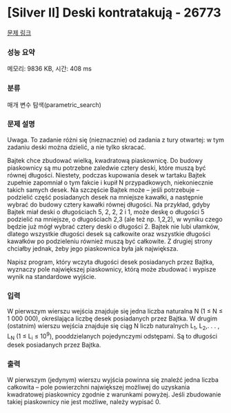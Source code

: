 # [Silver II] Deski kontratakują - 26773 

[문제 링크](https://www.acmicpc.net/problem/26773) 

### 성능 요약

메모리: 9836 KB, 시간: 408 ms

### 분류

매개 변수 탐색(parametric_search)

### 문제 설명

<p>Uwaga. To zadanie różni się (nieznacznie) od zadania z tury otwartej: w tym zadaniu deski można dzielić, a nie tylko skracać.</p>

<p>Bajtek chce zbudować wielką, kwadratową piaskownicę. Do budowy piaskownicy są mu potrzebne zaledwie cztery deski, które muszą być równej długości. Niestety, podczas kupowania desek w tartaku Bajtek zupełnie zapomniał o tym fakcie i kupił N przypadkowych, niekoniecznie takich samych desek. Na szczęście Bajtek może – jeśli potrzebuje – podzielić część posiadanych desek na mniejsze kawałki, a następnie wybrać do budowy cztery kawałki równej długości. Na przykład, gdyby Bajtek miał deski o długościach 5, 2, 2, 2 i 1, może deskę o długości 5 podzielić na mniejsze, o długościach 2,3 (ale też np. 1,2,2), w wyniku czego będzie już mógł wybrać cztery deski o długości 2. Bajtek nie lubi ułamków, dlatego wszystkie długości desek są całkowite oraz wszystkie długości kawałków po podzieleniu również muszą być całkowite. Z drugiej strony chciałby jednak, żeby jego piaskownica była jak największa.</p>

<p>Napisz program, który wczyta długości desek posiadanych przez Bajtka, wyznaczy pole największej piaskownicy, którą może zbudować i wypisze wynik na standardowe wyjście.</p>

### 입력 

 <p>W pierwszym wierszu wejścia znajduje się jedna liczba naturalna N (1 ≤ N ≤ 1 000 000), określająca liczbę desek posiadanych przez Bajtka. W drugim (ostatnim) wierszu wejścia znajduje się ciąg N liczb naturalnych L<sub>1</sub>, L<sub>2</sub>,. . . , L<sub>N</sub> (1 ≤ L<sub>i</sub> ≤ 10<sup>9</sup>), pooddzielanych pojedynczymi odstępami. Są to długości desek posiadanych przez Bajtka.</p>

### 출력 

 <p>W pierwszym (jedynym) wierszu wyjścia powinna się znaleźć jedna liczba całkowita – pole powierzchni największej możliwej do uzyskania kwadratowej piaskownicy zgodnie z warunkami powyżej. Jeśli zbudowanie takiej piaskownicy nie jest możliwe, należy wypisać 0.</p>

